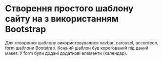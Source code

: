# Створення простого шаблону сайту на з використанням Bootstrap

Для створення шаблону використовувалися navbar, carousel, accordeon, form шаблони Bootstrap.
Кожний шаблон був корегований під даний макет. У form були додані додаткові елементи (календар).
